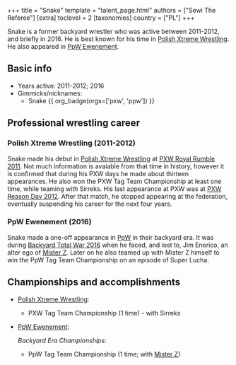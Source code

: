 +++
title = "Snake"
template = "talent_page.html"
authors = ["Sewi The Referee"]
[extra]
toclevel = 2
[taxonomies]
country = ["PL"]
+++

Snake is a former backyard wrestler who was active between 2011-2012, and briefly in 2016. He is best known for his time in [Polish Xtreme Wrestling](@/o/pxw.md). He also appeared in [PpW Ewenement](@/o/ppw.md).


## Basic info

* Years active: 2011-2012; 2016
* Gimmicks/nicknames:
  - Snake {{ org_badge(orgs=['pxw', 'ppw']) }}

## Professional wrestling career

### Polish Xtreme Wrestling (2011-2012)

Snake made his debut in [Polish Xtreme Wrestling](@/o/pxw.md) at [PXW Royal Rumble 2011](@/e/pxw/2011-07-09-pxw-royal-rumble-2011.md). Not much information is avaiable from that time in history, however it is confirmed that during his PXW days he made about thirteen appearances. He also won the PXW Tag Team Championship at least one time, while teaming with Sirreks. His last appearance at PXW was at [PXW Reason Day 2012](@/e/pxw/2012-10-07-pxw-reason-day-2012.md). After that match, he stopped appearing at the federation, eventually suspending his career for the next four years.

### PpW Ewenement (2016)

Snake made a one-off appearance in [PpW](@/o/ppw.md) in their backyard era. It was during [Backyard Total War 2016](@/e/ppw/2016-07-18-ppw-backyard-total-war.md) when he faced, and lost to, Jim Enerico, an alter ego of [Mister Z](@/w/mister-z.md). Later on he also teamed up with Mister Z himself to win the PpW Tag Team Championship on an episode of Super Lucha.

## Championships and accomplishments

* [Polish Xtreme Wrestling](@/o/pxw.md):
  - PXW Tag Team Championship (1 time) - with Sirreks

* [PpW Ewenement](@/o/ppw.md):

  _Backyard Era Championships_:
  - PpW Tag Team Championship (1 time; with [Mister Z](@/w/mister-z.md))
